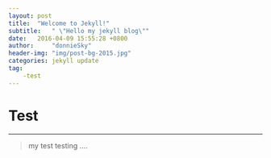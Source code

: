 ```yaml
---
layout: post
title:  "Welcome to Jekyll!"
subtitle:   " \"Hello my jekyll blog\""
date:   2016-04-09 15:55:28 +0800
author:     "donnieSky"
header-img: "img/post-bg-2015.jpg"
categories: jekyll update
tag:
	-test
---
```


# Test

----

> my test
> testing ....